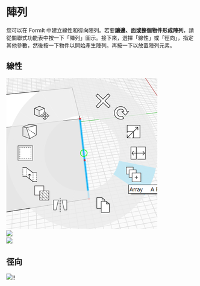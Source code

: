 # 陣列

您可以在 FormIt 中建立線性和徑向陣列。若要**讓邊、面或整個物件形成陣列**，請從關聯式功能表中按一下「陣列」圖示。接下來，選擇「線性」或「徑向」，指定其他參數，然後按一下物件以開始產生陣列。再按一下以放置陣列元素。

## 線性

![](../.gitbook/assets/array.png)\
![](../.gitbook/assets/array\_linear2.png)\
![](../.gitbook/assets/linear\_array\_3.png)

## 徑向

![](<../.gitbook/assets/array\_radial1 (1).png>)\![](../.gitbook/assets/radial\_array2.png)\![](../.gitbook/assets/radial\_array3.png)
